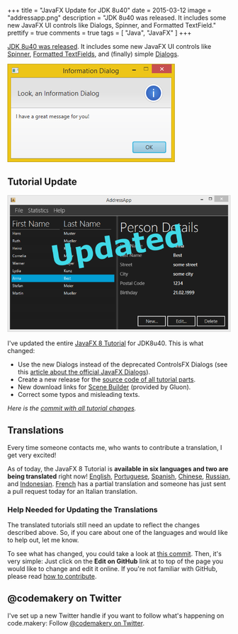 +++
title = "JavaFX Update for JDK 8u40"
date = 2015-03-12
image = "addressapp.png"
description = "JDK 8u40 was released. It includes some new JavaFX UI controls like Dialogs, Spinner, and Formatted TextField."
prettify = true
comments = true
tags = [ "Java", "JavaFX" ]
+++

[JDK 8u40 was released](https://blogs.oracle.com/thejavatutorials/entry/jdk_8u40_released). It includes some new JavaFX UI controls like [Spinner](http://docs.oracle.com/javase/8/javafx/api/javafx/scene/control/Spinner.html), [Formatted TextFields](http://docs.oracle.com/javase/8/javafx/api/javafx/scene/control/TextFormatter.html), and (finally) simple [Dialogs](http://docs.oracle.com/javase/8/javafx/api/javafx/scene/control/Dialog.html).

![Dialog](information-dialog.png)


## Tutorial Update

![AddressApp](addressapp.png)

I've updated the entire [JavaFX 8 Tutorial](/library/javafx-8-tutorial/) for JDK8u40. This is what changed:

* Use the new Dialogs instead of the deprecated ControlsFX Dialogs (see this  [article about the official JavaFX Dialogs](/blog/javafx-dialogs-official/)).
* Create a new release for the [source code of all tutorial parts](https://github.com/marcojakob/tutorial-javafx-8/releases/tag/v1.1).
* New download links for [Scene Builder](http://gluonhq.com/products/scene-builder/) (provided by Gluon).
* Correct some typos and misleading texts.

*Here is the [commit with all tutorial changes](https://github.com/marcojakob/code.makery.ch/commit/f6b4a51b41957b753bfbfc8c1f637a6849ceeab5).* 


## Translations

Every time someone contacts me, who wants to contribute a translation, I get very excited!

As of today, the JavaFX 8 Tutorial is **available in six languages and two are being translated** right now!  [English](/library/javafx-8-tutorial/), [Portuguese](/library/javafx-8-tutorial/pt/), [Spanish](/library/javafx-8-tutorial/es/), [Chinese](/library/javafx-8-tutorial/zh-cn/), [Russian](/library/javafx-8-tutorial/ru/), and [Indonesian](/library/javafx-8-tutorial/id/). [French](/library/javafx-8-tutorial/fr/) has a partial translation and someone has just sent a pull request today for an Italian translation.


### Help Needed for Updating the Translations

The translated tutorials still need an update to reflect the changes described above. So, if you care about one of the languages and would like to help out, let me know.

To see what has changed, you could take a look at [this commit](https://github.com/marcojakob/code.makery.ch/commit/f6b4a51b41957b753bfbfc8c1f637a6849ceeab5). Then, it's very simple: Just click on the **Edit on GitHub** link at to top of the page you would like to change and edit it online. If you're not familiar with GitHub, please read [how to contribute](/library/how-to-contribute/).


## @codemakery on Twitter

I've set up a new Twitter handle if you want to follow what's happening on code.makery: Follow [@codemakery on Twitter](https://twitter.com/codemakery).

